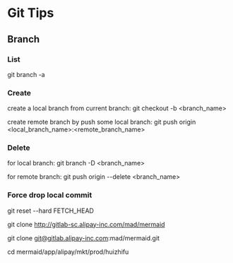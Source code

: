 # Git Tips




## Branch 

### List
git branch -a


### Create 
create a local branch from current branch:
git checkout -b <branch_name>

create remote branch by push some local branch:
git push origin <local_branch_name>:<remote_branch_name>


### Delete
for local branch:
git branch -D <branch_name>

for remote branch:
git push origin --delete <branch_name>


### Force drop local commit 
git reset --hard FETCH_HEAD




git clone http://gitlab-sc.alipay-inc.com/mad/mermaid


git clone git@gitlab.alipay-inc.com:mad/mermaid.git

cd mermaid/app/alipay/mkt/prod/huizhifu



